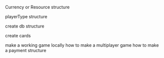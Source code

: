 

Currency or Resource structure

playerType structure

create db structure 

create cards 

make a working game locally
how to make a multiplayer game 
how to make a payment structure 
